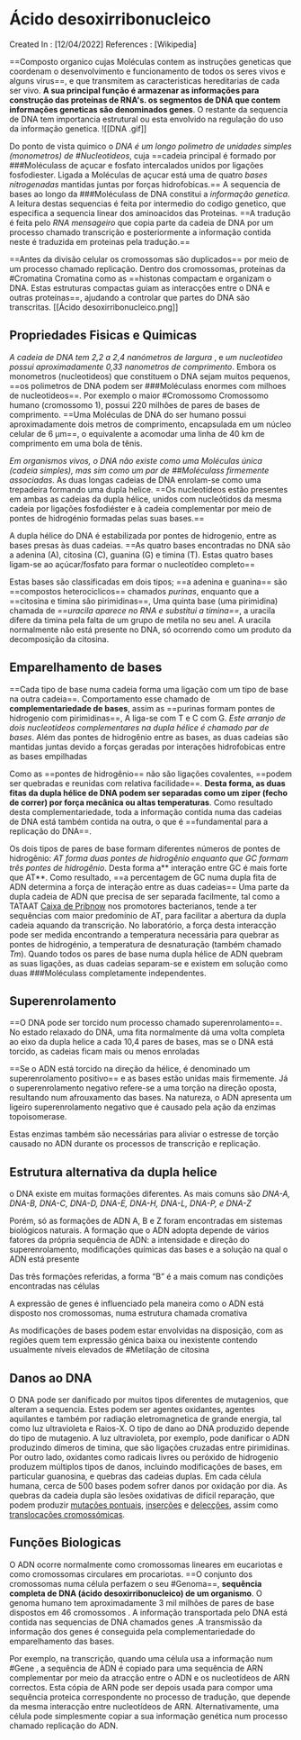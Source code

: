 # Ácido desoxirribonucleico
Created In : [12/04/2022]
References : [Wikipedia]


==Composto organico cujas Moléculas contem as instruções geneticas que coordenam o desenvolvimento e funcionamento de todos os seres vivos e alguns virus==, e que transmitem as caracteristicas hereditarias de cada ser vivo. **A sua principal função é armazenar as informações para construção das proteinas de RNA's. os segmentos de DNA que contem informações geneticas são denominados genes**. O restante da sequencia de DNA tem importancia estrutural ou esta envolvido na regulação do uso da informação genetica.
												              ![[DNA .gif]]
															  
Do ponto de vista quimico o *DNA é um longo polimetro de unidades simples (monometros) de #Nucleotideos*, cuja ==cadeia principal é formado por ###Moléculass de açucar e fosfato intercalados unidos por ligações fosfodiester. Ligada a Moléculas de açucar está uma de quatro *bases nitrogenadas* mantidas juntas por forças hidrofobicas.== A sequencia de bases ao longo da ###Moléculass de DNA constitui a *informação genetica*. A leitura destas sequencias é feita por intermedio do codigo genetico, que especifica a sequencia linear dos aminoacidos das Proteinas. ==A tradução é feita pelo *RNA mensageiro* que copia parte da cadeia de DNA por um processo chamado transcrição e posteriormente a informação contida neste é traduzida em proteinas pela tradução.==

==Antes da divisão celular os cromossomas são duplicados== por meio de um processo chamado replicação. Dentro dos cromossomas, proteínas da #Cromatina Cromatina como as ==histonas compactam e organizam o DNA. Estas estruturas compactas guiam as interacções entre o DNA e outras proteínas==, ajudando a controlar que partes do DNA são transcritas.
											[[Ácido desoxirribonucleico.png]]

## Propriedades Fisicas e Quimicas
*A cadeia de DNA tem 2,2 a 2,4 nanómetros de largura* , e *um nucleotideo possui aproximadamente 0,33 nanometros de comprimento*. Embora os monometros (nucleotideos) que constituem o DNA sejam muitos pequenos, ==os polimetros de DNA podem ser ###Moléculass enormes com milhoes de nucleotideos==. Por exemplo o maior #Cromossomo Cromossomo humano (cromossomo 1), possui 220 milhões de pares de bases de comprimento. ==Uma Moléculas de DNA do ser humano possui aproximadamente dois metros de comprimento, encapsulada em um núcleo celular de 6 µm==, o equivalente a acomodar uma linha de 40 km de comprimento em uma bola de tênis.

*Em organismos vivos, o DNA não existe como uma Moléculas única (cadeia simples), mas sim como um par de ##Moléculass firmemente associadas*. As duas longas cadeias de DNA enrolam-se como uma trepadeira formando uma dupla helice. ==Os nucleotídeos estão presentes em ambas as cadeias da dupla hélice, unidos com nucleótidos da mesma cadeia por ligações fosfodiéster e à cadeia complementar por meio de pontes de hidrogénio formadas pelas suas bases.==

A dupla hélice do DNA é estabilizada por pontes de hidrogenio, entre as bases presas às duas cadeias. ==As quatro bases encontradas no DNA são a adenina (A), citosina (C), guanina (G) e timina (T). Estas quatro bases ligam-se ao açúcar/fosfato para formar o nucleotídeo completo==

Estas bases são classificadas em dois tipos; ==a adenina e guanina== são ==compostos heterociclicos== chamados *purinas*, enquanto que a ==citosina e timina são pirimidinas==, Uma quinta base (uma pirimidina) chamada de *==uracila aparece no RNA e substitui a timina==*, a uracila difere da timina pela falta de um grupo de metila no seu anel. A uracila normalmente não está presente no DNA, só ocorrendo como um produto da decomposição da citosina.


## Emparelhamento de bases
==Cada tipo de base numa cadeia forma uma ligação com um tipo de base na outra cadeia==. Comportamento esse chamado de **complementariedade de bases**, assim as ==purinas formam pontes de hidrogenio com pirimidinas==, A liga-se com T e C com G. *Este arranjo de dois nucleotídeos complementares na dupla hélice é chamado par de bases*. Além das pontes de hidrogênio entre as bases, as duas cadeias são mantidas juntas devido a forças geradas por interações hidrofobicas entre as bases empilhadas

Como as ==pontes de hidrogênio== não são ligações covalentes, ==podem ser quebradas e reunidas com relativa facilidade==. **Desta forma, as duas fitas da dupla hélice de DNA podem ser separadas como um ziper (fecho de correr) por força mecânica ou altas temperaturas**. Como resultado desta complementariedade, toda a informação contida numa das cadeias de DNA está também contida na outra, o que é ==fundamental para a replicação do DNA==.

Os dois tipos de pares de base formam diferentes números de pontes de hidrogênio: *AT forma duas pontes de hidrogênio enquanto que GC formam três pontes de hidrogênio*. Desta forma a** interação entre GC é mais forte que AT**. Como resultado, ==a percentagem de GC numa dupla fita de ADN determina a força de interação entre as duas cadeias== Uma parte da dupla cadeia de ADN que precisa de ser separada facilmente, tal como a TATAAT [Caixa de Pribnow](https://www.wikiwand.com/pt/Caixa_de_Pribnow "Caixa de Pribnow") nos promotores  bacterianos, tende a ter sequências com maior predomínio de AT, para facilitar a abertura da dupla cadeia aquando da transcrição. No laboratório, a força desta interacção pode ser medida encontrando a temperatura necessária para quebrar as pontes de hidrogénio, a temperatura de desnaturação (também chamado _Tm_). Quando todos os pares de base numa dupla hélice de ADN quebram as suas ligações, as duas cadeias separam-se e existem em solução como duas ###Moléculass completamente independentes.

## Superenrolamento
==O DNA pode ser torcido num processo chamado superenrolamento==. No estado relaxado do DNA, uma fita normalmente dá uma volta completa ao eixo da dupla helice a cada 10,4 pares de bases, mas se o DNA está torcido, as cadeias ficam mais ou menos enroladas

==Se o ADN está torcido na direção da hélice, é denominado um superenrolamento positivo== e as bases estão unidas mais firmemente. Já o superenrolamento negativo refere-se a uma torção na direção oposta, resultando num afrouxamento das bases. Na natureza, o ADN apresenta um ligeiro superenrolamento negativo que é causado pela ação da enzimas topoisomerase.

Estas enzimas também são necessárias para aliviar o estresse de torção causado no ADN durante os processos de transcrição e replicação.

## Estrutura alternativa da dupla helice 
o DNA existe em muitas formações diferentes. As mais comuns são *DNA-A, DNA-B, DNA-C, DNA-D, DNA-E, DNA-H, DNA-L, DNA-P, e DNA-Z*

Porém, só as formações de ADN A, B e Z foram encontradas em sistemas biológicos naturais. A formação que o ADN adopta depende de vários fatores da própria sequência de ADN: a intensidade e direção do superenrolamento, modificações químicas das bases e a solução na qual o ADN está presente
													
Das três formações referidas, a forma “B” é a mais comum nas condições encontradas nas células

A expressão de genes é influenciado pela maneira como o ADN está disposto nos cromossomas, numa estrutura chamada cromativa

As modificações de bases podem estar envolvidas na disposição, com as regiões quem tem expressão génica baixa ou inexistente contendo usualmente níveis elevados de #Metilação de citosina

## Danos ao DNA
O DNA pode ser danificado por muitos tipos diferentes de mutagenios, que alteram a sequencia. Estes podem ser agentes oxidantes, agentes aquilantes e também por radiação eletromagnetica de grande energia, tal como luz ultravioleta e Raios-X. O tipo de dano ao DNA produzido depende do tipo de mutagenio. A luz ultravioleta, por exemplo, pode danificar o ADN produzindo dímeros de timina, que são ligações cruzadas entre pirimidinas. Por outro lado, oxidantes como radicais livres ou peróxido de hidrogenio produzem múltiplos tipos de danos, incluindo modificações de bases, em particular guanosina, e quebras das cadeias duplas. Em cada célula humana, cerca de 500 bases podem sofrer danos por oxidação por dia. As quebras da cadeia dupla são lesões oxidativas de difícil reparação, que podem produzir [mutações pontuais](https://www.wikiwand.com/pt/Muta%C3%A7%C3%A3o_pontual), [inserções](https://www.wikiwand.com/pt/Inser%C3%A7%C3%A3o_(gen%C3%A9tica)) e [delecções](https://www.wikiwand.com/pt/Delec%C3%A7%C3%A3o), assim como [translocações cromossómicas](https://www.wikiwand.com/pt/Transloca%C3%A7%C3%A3o_cromoss%C3%B3mica).

## Funções Biologicas
 O ADN ocorre normalmente como cromossomas lineares em eucariotas e como cromossomas circulares em procariotas. ==O conjunto dos cromossomas numa célula perfazem o seu #Genoma==, **sequência completa de DNA (ácido desoxirribonucleico) de um organismo**. O genoma humano tem aproximadamente 3 mil milhões de pares de base dispostos em 46 cromossomos . A informação transportada pelo DNA está contida nas sequencias de DNA chamados genes .A transmissão da informação dos genes é conseguida pela complementariedade do emparelhamento das bases. 
 
 Por exemplo, na transcrição, quando uma célula usa a informação num #Gene , a sequência de ADN é copiado para uma sequência de ARN complementar por meio da atracção entre o ADN e os nucleotídeos de ARN correctos. Esta cópia de ARN pode ser depois usada para compor uma sequência proteica correspondente no processo de tradução, que depende da mesma interacção entre nucleotídeos de ARN. Alternativamente, uma célula pode simplesmente copiar a sua informação genética num processo chamado replicação do ADN.

